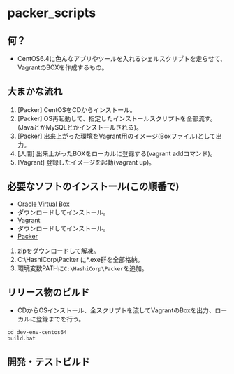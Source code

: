 # packer_scripts

## 何？

- CentOS6.4に色んなアプリやツールを入れるシェルスクリプトを走らせて、VagrantのBOXを作成するもの。

## 大まかな流れ

1. [Packer] CentOSをCDからインストール。
2. [Packer] OS再起動して、指定したインストールスクリプトを全部流す。(JavaとかMySQLとかインストールされる)。
3. [Packer] 出来上がった環境をVagrant用のイメージ(Boxファイル)として出力。
4. [人間] 出来上がったBOXをローカルに登録する(vagrant addコマンド)。
5. [Vagrant] 登録したイメージを起動(vagrant up)。

## 必要なソフトのインストール(この順番で)

- [Oracle Virtual Box](http://www.oracle.com/technetwork/server-storage/virtualbox/downloads/index.html?ssSourceSiteId=otnjp)
 - ダウンロードしてインストール。
- [Vagrant](https://www.vagrantup.com/downloads.html)
 - ダウンロードしてインストール。
- [Packer](https://www.packer.io/downloads.html) 
 1. zipをダウンロードして解凍。
 2. C:\HashiCorp\Packer に*.exe群を全部格納。
 3. 環境変数PATHに`C:\HashiCorp\Packer`を追加。

## リリース物のビルド

- CDからOSインストール、全スクリプトを流してVagrantのBoxを出力、ローカルに登録までを行う。

```shell
cd dev-env-centos64
build.bat
```

## 開発・テストビルド
